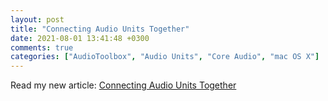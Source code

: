 ```yaml
---
layout: post
title: "Connecting Audio Units Together"
date: 2021-08-01 13:41:48 +0300
comments: true
categories: ["AudioToolbox", "Audio Units", "Core Audio", "mac OS X"] 
---
```


Read my new article: [Connecting Audio Units Together](https://medium.com/programming-for-music/connecting-audio-units-together-51ee30279434)

